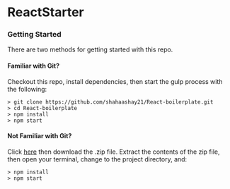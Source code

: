 # ReactStarter

### Getting Started

There are two methods for getting started with this repo.

#### Familiar with Git?
Checkout this repo, install dependencies, then start the gulp process with the following:

```
> git clone https://github.com/shahaashay21/React-boilerplate.git
> cd React-boilerplate
> npm install
> npm start
```

#### Not Familiar with Git?
Click [here](https://github.com/shahaashay21/React-boilerplate) then download the .zip file.  Extract the contents of the zip file, then open your terminal, change to the project directory, and:

```
> npm install
> npm start
```